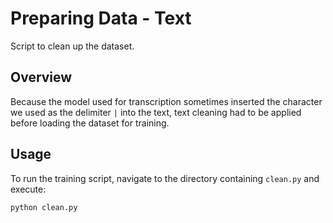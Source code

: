 # Preparing Data - Text

Script to clean up the dataset.

## Overview

Because the model used for transcription sometimes inserted the character we used as the delimiter `|` into the text, 
text cleaning had to be applied before loading the dataset for training.

## Usage

To run the training script, navigate to the directory containing `clean.py` and execute:

```bash
python clean.py
